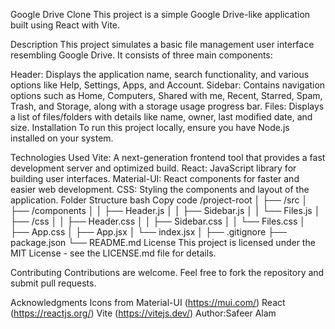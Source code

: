 Google Drive Clone
This project is a simple Google Drive-like application built using React with Vite.

Description
This project simulates a basic file management user interface resembling Google Drive. It consists of three main components:

Header: Displays the application name, search functionality, and various options like Help, Settings, Apps, and Account.
Sidebar: Contains navigation options such as Home, Computers, Shared with me, Recent, Starred, Spam, Trash, and Storage, along with a storage usage progress bar.
Files: Displays a list of files/folders with details like name, owner, last modified date, and size.
Installation
To run this project locally, ensure you have Node.js installed on your system.



Technologies Used
Vite: A next-generation frontend tool that provides a fast development server and optimized build.
React: JavaScript library for building user interfaces.
Material-UI: React components for faster and easier web development.
CSS: Styling the components and layout of the application.
Folder Structure
bash
Copy code
/project-root
│
├── /src
│   ├── /components
│   │   ├── Header.js
│   │   ├── Sidebar.js
│   │   └── Files.js
│   ├── /css
│   │   ├── Header.css
│   │   ├── Sidebar.css
│   │   └── Files.css
│   ├── App.css
│   ├── App.jsx
│   └── index.jsx
│
├── .gitignore
├── package.json
└── README.md
License
This project is licensed under the MIT License - see the LICENSE.md file for details.

Contributing
Contributions are welcome. Feel free to fork the repository and submit pull requests.

Acknowledgments
Icons from Material-UI (https://mui.com/)
React (https://reactjs.org/)
Vite (https://vitejs.dev/)
Author:Safeer Alam 
